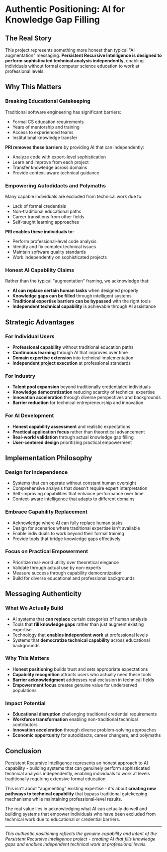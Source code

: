 # Authentic Positioning: AI for Knowledge Gap Filling

## The Real Story

This project represents something more honest than typical "AI augmentation" messaging. **Persistent Recursive Intelligence is designed to perform sophisticated technical analysis independently**, enabling individuals without formal computer science education to work at professional levels.

## Why This Matters

### Breaking Educational Gatekeeping
Traditional software engineering has significant barriers:
- Formal CS education requirements
- Years of mentorship and training
- Access to experienced teams
- Institutional knowledge transfer

**PRI removes these barriers** by providing AI that can independently:
- Analyze code with expert-level sophistication
- Learn and improve from each project
- Transfer knowledge across domains
- Provide context-aware technical guidance

### Empowering Autodidacts and Polymaths
Many capable individuals are excluded from technical work due to:
- Lack of formal credentials
- Non-traditional educational paths  
- Career transitions from other fields
- Self-taught learning approaches

**PRI enables these individuals to:**
- Perform professional-level code analysis
- Identify and fix complex technical issues
- Maintain software quality standards
- Work independently on sophisticated projects

### Honest AI Capability Claims
Rather than the typical "augmentation" framing, we acknowledge that:
- **AI can replace certain human tasks** when designed properly
- **Knowledge gaps can be filled** through intelligent systems
- **Traditional expertise barriers can be bypassed** with the right tools
- **Independent technical capability** is achievable through AI assistance

## Strategic Advantages

### For Individual Users
- **Professional capability** without traditional education paths
- **Continuous learning** through AI that improves over time
- **Domain expertise extension** into technical implementation
- **Independent project execution** at professional standards

### For Industry
- **Talent pool expansion** beyond traditionally credentialed individuals
- **Knowledge democratization** reducing scarcity of technical expertise
- **Innovation acceleration** through diverse perspectives and backgrounds
- **Barrier reduction** for technical entrepreneurship and innovation

### For AI Development
- **Honest capability assessment** and realistic expectations
- **Practical application focus** rather than theoretical advancement
- **Real-world validation** through actual knowledge gap filling
- **User-centered design** prioritizing practical empowerment

## Implementation Philosophy

### Design for Independence
- Systems that can operate without constant human oversight
- Comprehensive analysis that doesn't require expert interpretation
- Self-improving capabilities that enhance performance over time
- Context-aware intelligence that adapts to different domains

### Embrace Capability Replacement
- Acknowledge where AI can fully replace human tasks
- Design for scenarios where traditional expertise isn't available
- Enable individuals to work beyond their formal training
- Provide tools that bridge knowledge gaps effectively

### Focus on Practical Empowerment
- Prioritize real-world utility over theoretical elegance
- Validate through actual use by non-experts
- Measure success through capability democratization
- Build for diverse educational and professional backgrounds

## Messaging Authenticity

### What We Actually Build
- AI systems that **can replace** certain categories of human analysis
- Tools that **fill knowledge gaps** rather than just augment existing expertise
- Technology that **enables independent work** at professional levels
- Systems that **democratize technical capability** across educational backgrounds

### Why This Matters
- **Honest positioning** builds trust and sets appropriate expectations
- **Capability recognition** attracts users who actually need these tools
- **Barrier acknowledgment** addresses real exclusion in technical fields
- **Empowerment focus** creates genuine value for underserved populations

### Impact Potential
- **Educational disruption** challenging traditional credential requirements
- **Workforce transformation** enabling non-traditional technical contributors
- **Innovation acceleration** through diverse problem-solving approaches
- **Economic opportunity** for autodidacts, career changers, and polymaths

## Conclusion

Persistent Recursive Intelligence represents an honest approach to AI capability - building systems that can genuinely perform sophisticated technical analysis independently, enabling individuals to work at levels traditionally requiring extensive formal education.

This isn't about "augmenting" existing expertise - it's about **creating new pathways to technical capability** that bypass traditional gatekeeping mechanisms while maintaining professional-level results.

The real value lies in acknowledging what AI can actually do well and building systems that empower individuals who have been excluded from technical work due to educational or credential barriers.

---

*This authentic positioning reflects the genuine capability and intent of the Persistent Recursive Intelligence project - creating AI that fills knowledge gaps and enables independent technical work at professional levels.*